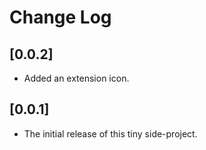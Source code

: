 # Change Log

## [0.0.2]

- Added an extension icon.

## [0.0.1]

- The initial release of this tiny side-project.
